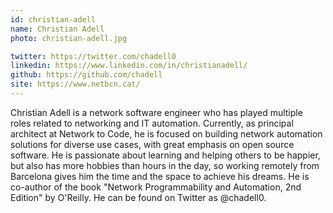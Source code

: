 ```yaml
---
id: christian-adell
name: Christian Adell
photo: christian-adell.jpg

twitter: https://twitter.com/chadell0
linkedin: https://www.linkedin.com/in/christianadell/
github: https://github.com/chadell
site: https://www.netbcn.cat/
---
```


Christian Adell is a network software engineer who has played multiple roles related to networking and IT automation. Currently, as principal architect at Network to Code, he is focused on building network automation solutions for diverse use cases, with great emphasis on open source software. He is passionate about learning and helping others to be happier, but also has more hobbies than hours in the day, so working remotely from Barcelona gives him the time and the space to achieve his dreams. He is co-author of the book "Network Programmability and Automation, 2nd Edition" by O'Reilly. He can be found on Twitter as @chadell0.